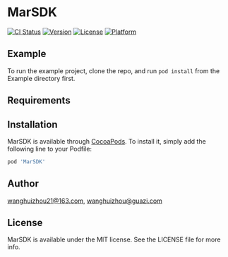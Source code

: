 # MarSDK

[![CI Status](https://img.shields.io/travis/wanghuizhou21@163.com/MarSDK.svg?style=flat)](https://travis-ci.org/wanghuizhou21@163.com/MarSDK)
[![Version](https://img.shields.io/cocoapods/v/MarSDK.svg?style=flat)](https://cocoapods.org/pods/MarSDK)
[![License](https://img.shields.io/cocoapods/l/MarSDK.svg?style=flat)](https://cocoapods.org/pods/MarSDK)
[![Platform](https://img.shields.io/cocoapods/p/MarSDK.svg?style=flat)](https://cocoapods.org/pods/MarSDK)

## Example

To run the example project, clone the repo, and run `pod install` from the Example directory first.

## Requirements

## Installation

MarSDK is available through [CocoaPods](https://cocoapods.org). To install
it, simply add the following line to your Podfile:

```ruby
pod 'MarSDK'
```

## Author

wanghuizhou21@163.com, wanghuizhou@guazi.com

## License

MarSDK is available under the MIT license. See the LICENSE file for more info.
